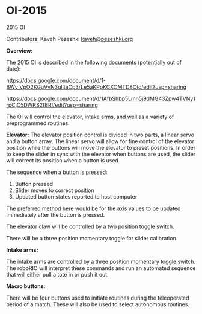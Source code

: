 # OI-2015
2015 OI

Contributors: Kaveh Pezeshki
kaveh@pezeshki.org

<strong>Overview:</strong>

The 2015 OI is described in the following documents (potentially out of date):

https://docs.google.com/document/d/1-BWv_VpO2KGuVvN3qlltaCp3rLe5aKPpKCXOMTD8Otc/edit?usp=sharing

https://docs.google.com/document/d/1AfbShbp5Lmn5j9dMG43Zpw4TVNy1rpCjC5DWKS2fBRI/edit?usp=sharing

The OI will control the elevator, intake arms, and well as a variety of preprogrammed routines.

<strong>Elevator:</strong>
The elevator position control is divided in two parts, a linear servo and a button array.
The linear servo will allow for fine control of the elevator position while the buttons will move the elevator to preset positions. 
In order to keep the slider in sync with the elevator when buttons are used, the slider will correct its position when a button is used. 

The sequence when a button is pressed:

1. Button pressed
2. Slider moves to correct position
3. Updated button states reported to host computer

The preferred method here would be for the axis values to be updated immediately after the button is pressed.

The elevator claw will be controlled by a two position toggle switch.

There will be a three position momentary toggle for slider calibration.

<strong>Intake arms:</strong>

The intake arms are controlled by a three position momentary toggle switch. The roboRIO will interpret these commands and run an automated sequence that will either pull a tote in or push it out.

<strong>Macro buttons:</strong>

There will be four buttons used to initiate routines during the teleoperated period of a match. These will also be used to select autonomous routines.
